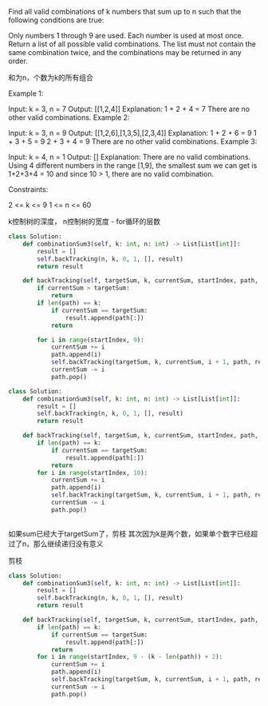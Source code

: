Find all valid combinations of k numbers that sum up to n such that the following conditions are true:

Only numbers 1 through 9 are used.
Each number is used at most once.
Return a list of all possible valid combinations. The list must not contain the same combination twice, and the combinations may be returned in any order.

 和为n，个数为k的所有组合

Example 1:

Input: k = 3, n = 7
Output: [[1,2,4]]
Explanation:
1 + 2 + 4 = 7
There are no other valid combinations.
Example 2:

Input: k = 3, n = 9
Output: [[1,2,6],[1,3,5],[2,3,4]]
Explanation:
1 + 2 + 6 = 9
1 + 3 + 5 = 9
2 + 3 + 4 = 9
There are no other valid combinations.
Example 3:

Input: k = 4, n = 1
Output: []
Explanation: There are no valid combinations.
Using 4 different numbers in the range [1,9], the smallest sum we can get is 1+2+3+4 = 10 and since 10 > 1, there are no valid combination.
 

Constraints:

2 <= k <= 9
1 <= n <= 60

k控制树的深度，
n控制树的宽度 - for循环的层数

```python
class Solution:
    def combinationSum3(self, k: int, n: int) -> List[List[int]]:
        result = []
        self.backTracking(n, k, 0, 1, [], result)
        return result

    def backTracking(self, targetSum, k, currentSum, startIndex, path, result):
        if currentSum > targetSum:
            return
        if len(path) == k:
            if currentSum == targetSum:
                result.append(path[:])
            return

        for i in range(startIndex, 9):
            currentSum += i
            path.append(i)
            self.backTracking(targetSum, k, currentSum, i + 1, path, result)
            currentSum -= i
            path.pop()

```

```python
class Solution:
    def combinationSum3(self, k: int, n: int) -> List[List[int]]:
        result = []
        self.backTracking(n, k, 0, 1, [], result)
        return result

    def backTracking(self, targetSum, k, currentSum, startIndex, path, result):
        if len(path) == k:
            if currentSum == targetSum:
                result.append(path[:])
            return
        for i in range(startIndex, 10):
            currentSum += i
            path.append(i)
            self.backTracking(targetSum, k, currentSum, i + 1, path, result)
            currentSum -= i
            path.pop()
        
```

如果sum已经大于targetSum了，剪枝
其次因为k是两个数，如果单个数字已经超过了n，那么继续递归没有意义

剪枝
```python
class Solution:
    def combinationSum3(self, k: int, n: int) -> List[List[int]]:
        result = []
        self.backTracking(n, k, 0, 1, [], result)
        return result

    def backTracking(self, targetSum, k, currentSum, startIndex, path, result):
        if len(path) == k:
            if currentSum == targetSum:
                result.append(path[:])
            return
        for i in range(startIndex, 9 - (k - len(path)) + 2):
            currentSum += i
            path.append(i)
            self.backTracking(targetSum, k, currentSum, i + 1, path, result)
            currentSum -= i
            path.pop()
```




